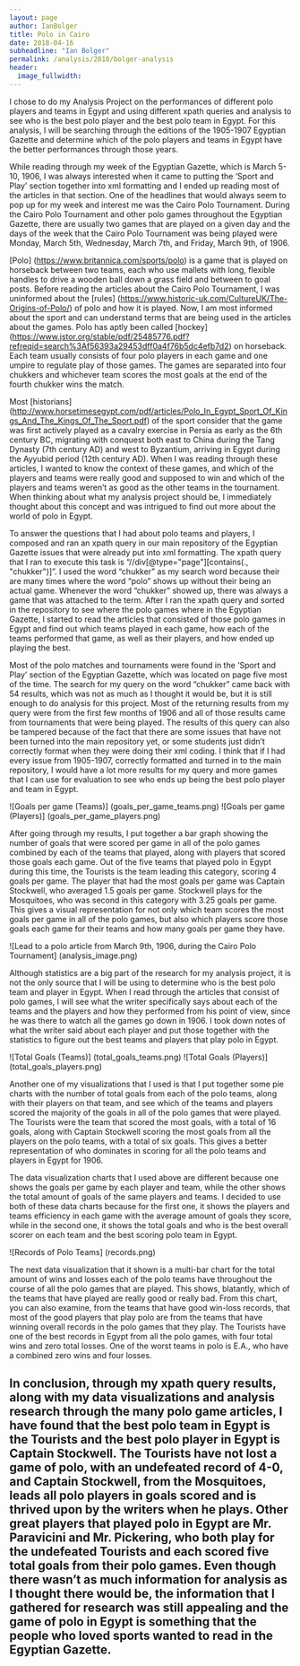```yaml
---
layout: page
author: IanBolger
title: Polo in Cairo
date: 2018-04-16
subheadline: "Ian Bolger"
permalink: /analysis/2018/bolger-analysis
header:
  image_fullwidth:
---
```

I chose to do my Analysis Project on the performances of different polo players and teams in Egypt and using different xpath queries and analysis to see who is the best polo player and the best polo team in Egypt. For this analysis, I will be searching through the editions of the 1905-1907 Egyptian Gazette and determine which of the polo players and teams in Egypt have the better performances through those years.

While reading through my week of the Egyptian Gazette, which is March 5-10, 1906, I was always interested when it came to putting the ‘Sport and Play’ section together into xml formatting and I ended up reading most of the articles in that section. One of the headlines that would always seem to pop up for my week and interest me was the Cairo Polo Tournament. During the Cairo Polo Tournament and other polo games throughout the Egyptian Gazette, there are usually two games that are played on a given day and the days of the week that the Cairo Polo Tournament was being played were Monday, March 5th, Wednesday, March 7th, and Friday, March 9th, of 1906.

[Polo] (https://www.britannica.com/sports/polo) is a game that is played on horseback between two teams, each who use mallets with long, flexible handles to drive a wooden ball down a grass field and between to goal posts. Before reading the articles about the Cairo Polo Tournament, I was uninformed about the [rules] (https://www.historic-uk.com/CultureUK/The-Origins-of-Polo/) of polo and how it is played. Now, I am most informed about the sport and can understand terms that are being used in the articles about the games. Polo has aptly been called [hockey] (https://www.jstor.org/stable/pdf/25485776.pdf?refreqid=search%3Af56393a29453dff0a4f76b5dc4efb7d2) on horseback. Each team usually consists of four polo players in each game and one umpire to regulate play of those games. The games are separated into four chukkers and whichever team scores the most goals at the end of the fourth chukker wins the match.

Most [historians] (http://www.horsetimesegypt.com/pdf/articles/Polo_In_Egypt_Sport_Of_Kings_And_The_Kings_Of_The_Sport.pdf) of the sport consider that the game was first actively played as a cavalry exercise in Persia as early as the 6th century BC, migrating with conquest both east to China during the Tang Dynasty (7th century AD) and west to Byzantium, arriving in Egypt during the Ayyubid period (12th century AD). When I was reading through these articles, I wanted to know the context of these games, and which of the players and teams were really good and supposed to win and which of the players and teams weren’t as good as the other teams in the tournament. When thinking about what my analysis project should be, I immediately thought about this concept and was intrigued to find out more about the world of polo in Egypt.

To answer the questions that I had about polo teams and players, I composed and ran an xpath query in our main repository of the Egyptian Gazette issues that were already put into xml formatting. The xpath query that I ran to execute this task is “//div[@type="page"][contains(., "chukker")]”. I used the word “chukker” as my search word because their are many times where the word “polo” shows up without their being an actual game. Whenever the word “chukker” showed up, there was always a game that was attached to the term. After I ran the xpath query and sorted in the repository to see where the polo games where in the Egyptian Gazette, I started to read the articles that consisted of those polo games in Egypt and find out which teams played in each game, how each of the teams performed that game, as well as their players, and how ended up playing the best.

Most of the polo matches and tournaments were found in the ‘Sport and Play’ section of the Egyptian Gazette, which was located on page five most of the time. The search for my query on the word “chukker” came back with 54 results, which was not as much as I thought it would be, but it is still enough to do analysis for this project. Most of the returning results from my query were from the first few months of 1906 and all of those results came from tournaments that were being played. The results of this query can also be tampered because of the fact that there are some issues that have not been turned into the main repository yet, or some students just didn’t correctly format when they were doing their xml coding. I think that if I had every issue from 1905-1907, correctly formatted and turned in to the main repository, I would have a lot more results for my query and more games that I can use for evaluation to see who ends up being the best polo player and team in Egypt.

![Goals per game (Teams)] (goals_per_game_teams.png)
![Goals per game (Players)] (goals_per_game_players.png)

After going through my results, I put together a bar graph showing the number of goals that were scored per game in all of the polo games combined by each of the teams that played, along with players that scored those goals each game. Out of the five teams that played polo in Egypt during this time, the Tourists is the team leading this category, scoring 4 goals per game. The player that had the most goals per game was Captain Stockwell, who averaged 1.5 goals per game. Stockwell plays for the Mosquitoes, who was second in this category with 3.25 goals per game. This gives a visual representation for not only which team scores the most goals per game in all of the polo games, but also which players score those goals each game for their teams and how many goals per game they have.

![Lead to a polo article from March 9th, 1906, during the Cairo Polo Tournament] (analysis_image.png)

Although statistics are a big part of the research for my analysis project, it is not the only source that I will be using to determine who is the best polo team and player in Egypt. When I read through the articles that consist of polo games, I will see what the writer specifically says about each of the teams and the players and how they performed from his point of view, since he was there to watch all the games go down in 1906. I took down notes of what the writer said about each player and put those together with the statistics to figure out the best teams and players that play polo in Egypt.

![Total Goals (Teams)] (total_goals_teams.png)
![Total Goals (Players)] (total_goals_players.png)

Another one of my visualizations that I used is that I put together some pie charts with the number of total goals from each of the polo teams, along with their players on that team, and see which of the teams and players scored the majority of the goals in all of the polo games that were played. The Tourists were the team that scored the most goals, with a total of 16 goals, along with Captain Stockwell scoring the most goals from all the players on the polo teams, with a total of six goals. This gives a better representation of who dominates in scoring for all the polo teams and players in Egypt for 1906.

The data visualization charts that I used above are different because one shows the goals per game by each player and team, while the other shows the total amount of goals of the same players and teams. I decided to use both of these data charts because for the first one, it shows the players and teams efficiency in each game with the average amount of goals they score, while in the second one, it shows the total goals and who is the best overall scorer on each team and the best scoring polo team in Egypt.

![Records of Polo Teams] (records.png)

The next data visualization that it shown is a multi-bar chart for the total amount of wins and losses each of the polo teams have throughout the course of all the polo games that are played. This shows, blatantly, which of the teams that have played are really good or really bad. From this chart, you can also examine, from the teams that have good win-loss records, that most of the good players that play polo are from the teams that have winning overall records in the polo games that they play. The Tourists have one of the best records in Egypt from all the polo games, with four total wins and zero total losses. One of the worst teams in polo is E.A., who have a combined zero wins and four losses.

In conclusion, through my xpath query results, along with my data visualizations and analysis research through the many polo game articles, I have found that the best polo team in Egypt is the Tourists and the best polo player in Egypt is Captain Stockwell. The Tourists have not lost a game of polo, with an undefeated record of 4-0, and Captain Stockwell, from the Mosquitoes, leads all polo players in goals scored and is thrived upon by the writers when he plays. Other great players that played polo in Egypt are Mr. Paravicini and Mr. Pickering, who both play for the undefeated Tourists and each scored five total goals from their polo games. Even though there wasn’t as much information for analysis as I thought there would be, the information that I gathered for research was still appealing and the game of polo in Egypt is something that the people who loved sports wanted to read in the Egyptian Gazette.
---
